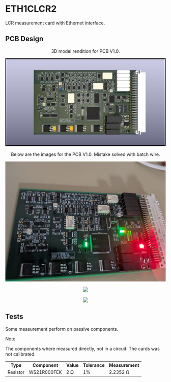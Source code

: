 <h1>ETH1CLCR2</h1>
LCR measurement card with Ethernet interface.

<h2>PCB Design</h2>

<p align="center">3D model rendition for PCB V1.0.</p>
<p align="center"><img src="img/ETH1CLCR2.png" width="600"></img></p>

<p align="center">Below are the images for the PCB V1.0. Mistake solved with batch wire.</p>

<p align="center"><img src="img/PCB1_V1.0.jpg" width="600"></img></p>
<p align="center"><img src="img/PCB2_V1.0.jpg" width="600"></img></p>
<p align="center"><img src="img/PCB3_V1.0.jpg" width="600"></img></p>

<h2>Tests</h2>
Some measurement perform on passive components. 
<p></p>

>[!NOTE]
>The components where measured directly, not in a circuit. The cards was not calibrated.

<table align="center">
    <tr>
        <th>Type</th>
        <th>Component</th>
        <th>Value</th>
        <th>Tolerance</th>
        <th>Measurement</th>
    </tr>
    <tr>
        <td>Resistor</td>
        <td>WS21R000FEK</td>
        <td>2 Ω</td>
        <td>1%</td>
        <td>2.2352 Ω</td>
    </tr>
</table>

